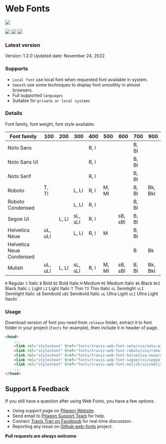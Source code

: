 # Web Fonts
<img src="https://img.shields.io/badge/version-1.2.0-brightgreen">

[<img src="https://img.shields.io/badge/LinkedIn-0077B5?style=for-the-badge&logo=linkedin&logoColor=white">](https://www.linkedin.com/company/pitagon/)
[<img src="https://img.shields.io/badge/Facebook-1877F2?style=for-the-badge&logo=facebook&logoColor=white">](https://www.facebook.com/ThePitagon/)
[<img src="https://img.shields.io/twitter/follow/ThePitagon.svg?label=Follow&style=social">](https://twitter.com/ThePitagon/)

### Latest version

Version: 1.2.0
Updated date: November 24, 2022

### Supports

- `Local font` use local font when requested font available in system.
- `Smooth` use some techniques to display font smoothly in almost browsers.
- Full supported `languages`
- Suitable for `private or local systems`

### Details

Font family, font weight, font style available:

<table>
  <thead>
    <tr>
      <th>Font family</th>
      <th>100</th>
      <th>200</th>
      <th>300</th>
      <th>400</th>
      <th>500</th>
      <th>600</th>
      <th>700</th>
      <th>900</th>
    </tr>
  </thead>
  <tbody>
    <tr>
      <td>Noto Sans</td>
      <td></td>
      <td></td>
      <td></td>
      <td>R, I</td>
      <td></td>
      <td></td>
      <td>B, BI</td>
      <td></td>
    </tr>
    <tr>
      <td>Noto Sans UI</td>
      <td></td>
      <td></td>
      <td></td>
      <td>R, I</td>
      <td></td>
      <td></td>
      <td>B, BI</td>
      <td></td>
    </tr>
    <tr>
      <td>Noto Serif</td>
      <td></td>
      <td></td>
      <td></td>
      <td>R, I</td>
      <td></td>
      <td></td>
      <td>B, BI</td>
      <td></td>
    </tr>
    <tr>
      <td>Roboto</td>
      <td>T, TI</td>
      <td></td>
      <td>L, LI</td>
      <td>R, I</td>
      <td>M, MI</td>
      <td></td>
      <td>B, BI</td>
      <td>Bk, BkI</td>
    </tr>
    <tr>
      <td>Roboto Condensed</td>
      <td></td>
      <td></td>
      <td>L, LI</td>
      <td>R, I</td>
      <td></td>
      <td></td>
      <td>B, BI</td>
      <td></td>
    </tr>
    <tr>
      <td>Segoe UI</td>
      <td></td>
      <td>L, LI</td>
      <td>sL, sLI</td>
      <td>R, I</td>
      <td></td>
      <td>sB, sBI</td>
      <td>B, BI</td>
      <td></td>
    </tr>
    <tr>
      <td>Helvetica Neue</td>
      <td>uL, uLI</td>
      <td></td>
      <td>L, LI</td>
      <td>R, I</td>
      <td>M</td>
      <td></td>
      <td>B, BI</td>
      <td></td>
    </tr>
    <tr>
      <td>Helvetica Neue Condensed</td>
      <td></td>
      <td></td>
      <td></td>
      <td></td>
      <td></td>
      <td></td>
      <td>B</td>
      <td>Bk</td>
    </tr>
    <tr>
      <td>Mulish</td>
      <td>uL, uLI</td>
      <td>L, LI</td>
      <td>sL, sLI</td>
      <td>R, I</td>
      <td>M, MI</td>
      <td>sB, sBI</td>
      <td>B, BI</td>
      <td>Bk, BkI</td>
    </tr>
  </tbody>
</table>

`R` Regular `I` Italic `B` Bold `BI` Bold Italic `M` Medium `MI` Medium Italic `Bk` Black `BkI` Black Italic `L` Light `LI` Light Italic `T` Thin `TI` Thin Italic `sL` Semilight `sLI` Semilight Italic `sB` Semibold `sBI` Semibold Italic `uL` Ultra Light `uLI` Ultra Light Itaclic

### Usage

Download version of font you need from `release` folder, extract it to font folder in your project (`fonts` for example), then include it in header of page.

```html
<head>
    ...
    <link rel="stylesheet" href="fonts/travis-web-font-noto/css/noto.min.css">
    <link rel="stylesheet" href="fonts/travis-web-font-roboto/css/roboto-aio.min.css">
    <link rel="stylesheet" href="fonts/travis-web-font-helvetica-neue/css/helvetica-neue.min.css">
    <link rel="stylesheet" href="fonts/travis-web-font-segoe/css/segoe.min.css">
    <link rel="stylesheet" href="fonts/travis-web-font-mulish/css/mulish.min.css">
    ...
</head>
```

## Support & Feedback
If you still have a question after using Web Fonts, you have a few options.
* Using support page on [Pitagon Website](https://pitagon.io).
* Send email to [Pitagon Support Team](mailto:support@pitagon.vn) for help.
* Connect [Travis Tran on Facebook](https://www.facebook.com/travistran1989) for real-time discussion.
* Reporting any issue on [Github web-fonts](https://github.com/Pitagon-P5N/web-fonts/issues) project.

**Pull requests are always welcome**
